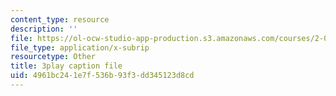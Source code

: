 ```yaml
---
content_type: resource
description: ''
file: https://ol-ocw-studio-app-production.s3.amazonaws.com/courses/2-003sc-engineering-dynamics-fall-2011/4961bc241e7f536b93f3dd345123d8cd_lFedznDnPZc.vtt
file_type: application/x-subrip
resourcetype: Other
title: 3play caption file
uid: 4961bc24-1e7f-536b-93f3-dd345123d8cd
---
```


